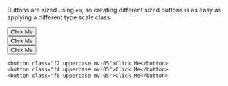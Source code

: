 Buttons are sized using `em`, so creating different sized buttons is as easy as applying a different type scale class.

<div class="mt-2 mb-4">
  <button class="f2 uppercase mv-05">Click Me</button>
  <br>
  <button class="f4 uppercase mv-05">Click Me</button>
  <br>
  <button class="f6 uppercase mv-05">Click Me</button>
</div>

    <button class="f2 uppercase mv-05">Click Me</button>
    <button class="f4 uppercase mv-05">Click Me</button>
    <button class="f6 uppercase mv-05">Click Me</button>

